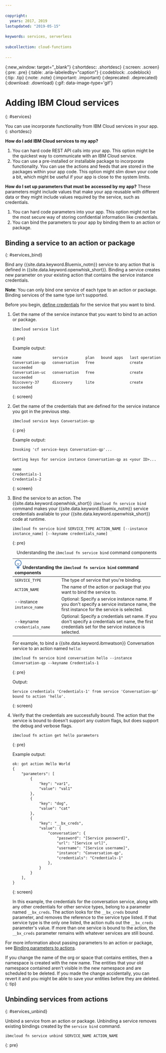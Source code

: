 ```yaml
---

copyright:
  years: 2017, 2019
lastupdated: "2019-05-15"

keywords: services, serverless

subcollection: cloud-functions

---
```


{:new_window: target="_blank"}
{:shortdesc: .shortdesc}
{:screen: .screen}
{:pre: .pre}
{:table: .aria-labeledby="caption"}
{:codeblock: .codeblock}
{:tip: .tip}
{:note: .note}
{:important: .important}
{:deprecated: .deprecated}
{:download: .download}
{:gif: data-image-type='gif'}


# Adding IBM Cloud services
{: #services}

You can use incorporate functionality from IBM Cloud services in your app.
{: shortdesc}

**How do I add IBM Cloud services to my app?**
1. You can hard code REST API calls into your app. This option might be the quickest way to communicate with an IBM Cloud service.
2. You can use a pre-installed or installable package to incorporate functionality. You can use the actions and feeds that are stored in the packages within your app code. This option might slim down your code a bit, which might be useful if your app is close to the system limits.

**How do I set up parameters that must be accessed by my app?**
These parameters might include values that make your app reusable with different data or they might include values required by the service, such as credentials. 
1. You can hard code parameters into your app. This option might not be the most secure way of storing confidential information like credentials.
2. You can bind the parameters to your app by binding them to an action or package.


## Binding a service to an action or package
{: #services_bind}

Bind any {{site.data.keyword.Bluemix_notm}} service to any action that is defined in {{site.data.keyword.openwhisk_short}}. Binding a service creates new parameter on your existing action that contains the service instance credentials.

**Note**: You can only bind one service of each type to an action or package. Binding services of the same type isn't supported.

Before you begin, [define credentials](/docs/resources?topic=resources-externalapp#externalapp) for the service that you want to bind.

1. Get the name of the service instance that you want to bind to an action or package.
    ```
    ibmcloud service list
    ```
    {: pre}

    Example output:
    ```
    name              service        plan   bound apps   last operation
    Conversation-qp   conversation   free                create succeeded
    Conversation-uc   conversation   free                create succeeded
    Discovery-37      discovery      lite                create succeeded
    ```
    {: screen}

2. Get the name of the credentials that are defined for the service instance you got in the previous step.
    ```
    ibmcloud service keys Conversation-qp
    ```
    {: pre}

    Example output:
    ```
    Invoking 'cf service-keys Conversation-qp'...

    Getting keys for service instance Conversation-qp as <your ID>...

    name
    Credentials-1
    Credentials-2
    ```
    {: screen}

3. Bind the service to an action. The {{site.data.keyword.openwhisk_short}} `ibmcloud fn service bind` command makes your {{site.data.keyword.Bluemix_notm}} service credentials available to your {{site.data.keyword.openwhisk_short}} code at runtime.
    ```
    ibmcloud fn service bind SERVICE_TYPE ACTION_NAME [--instance instance_name] [--keyname credentials_name]
    ```
    {: pre}

    <table>
    <caption>Understanding the <code>ibmcloud fn service bind</code> command components</caption>
    <thead>
    <th colspan=2><img src="images/idea.png" alt="Idea icon"/> Understanding the <code>ibmcloud fn service bind</code> command components</th>
    </thead>
    <tbody>
    <tr>
    <td><code>SERVICE_TYPE</code></td>
    <td>The type of service that you're binding.</td>
    </tr>
    <tr>
    <td><code>ACTION_NAME</code></td>
    <td>The name of the action or package that you want to bind the service to.</td>
    </tr>
    <tr>
    <td>--instance <code>instance_name</code></td>
    <td>Optional: Specify a service instance name. If you don't specify a service instance name, the first instance for the service is selected.</td>
    </tr>
    <tr>
    <td>--keyname <code>credentials_name</code></td>
    <td>Optional: Specify a credentials set name. If you don't specify a credentials set name, the first credentials set for the service instance is selected.</td>
    </tr>
    </tbody></table>

    For example, to bind a {{site.data.keyword.ibmwatson}} Conversation service to an action named `hello`:
    ```
    ibmcloud fn service bind conversation hello --instance Conversation-qp --keyname Credentials-1
    ```
    {: pre}

    Output:
    ```
    Service credentials 'Credentials-1' from service 'Conversation-qp' bound to action 'hello'.
    ```
    {: screen}

4. Verify that the credentials are successfully bound. The action that the service is bound to doesn't support any custom flags, but does support the debug and verbose flags.
    ```
    ibmcloud fn action get hello parameters
    ```
    {: pre}

    Example output:
    ```
    ok: got action Hello World
    {
        "parameters": [
            {
                "key": "var1",
                "value": "val1"
            },
            {
                "key": "dog",
                "value": "cat"
            },
            {
                "key": "__bx_creds",
                "value": {
                    "conversation": {
                        "password": "[Service password]",
                        "url": "[Service url]",
                        "username": "[Service username]",
                        "instance": "Conversation-qp",
                        "credentials": "Credentials-1"
                    },
                }
            }
        ],
    }
    ```
    {: screen}

    In this example, the credentials for the conversation service, along with any other credentials for other service types, belong to a parameter named `__bx_creds`. The action looks for the `__bx_creds` bound parameter, and removes the reference to the service type listed. If that service type is the only one listed, the action nulls out the `__bx_creds` parameter's value. If more than one service is bound to the action, the `__bx_creds` parameter remains with whatever services are still bound.

For more information about passing parameters to an action or package, see [Binding parameters to actions](/docs/openwhisk?topic=cloud-functions-actions_params).

If you change the name of the org or space that contains entities, then a namespace is created with the new name. The entities that your old namespace contained aren't visible in the new namespace and are scheduled to be deleted. If you made the change accidentally, you can revert it and you might be able to save your entities before they are deleted.
{: tip}


## Unbinding services from actions
{: #services_unbind}

Unbind a service from an action or package. Unbinding a service removes existing bindings created by the `service bind` command.

```
ibmcloud fn service unbind SERVICE_NAME ACTION_NAME
```
{: pre}
